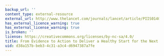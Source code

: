 ```yaml
---
backup_url: ''
content_type: external-resource
external_url: http://www.thelancet.com/journals/lancet/article/PIIS0140-6736(14)60750-9
has_external_licence_warning: true
has_external_license_warning: true
is_broken: ''
license: https://creativecommons.org/licenses/by-nc-sa/4.0/
title: From Evidence to Action to Deliver a Healthy Start for the Next Generation
uid: d38a157b-beb3-4c31-a3c4-d6947387a7fe
---
```


